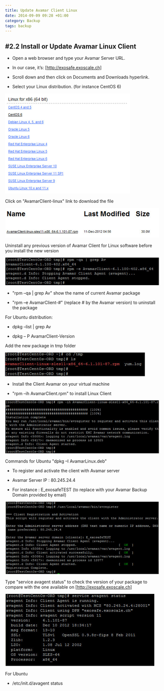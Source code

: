 ```yaml
---
title: Update Avamar Client Linux
date: 2014-09-09 09:28 +01:00
category: Backup
tags: backup
---
```

## #2.2 Install or Update Avamar Linux Client

* Open a web browser and type your Avamar Server URL.

* In our case, it’s: [http://exosafe.exoscale.ch]

* Scroll down and then click on Documents and Downloads hyperlink.

* Select your Linux distribution. (for instance CentOS 6)

![Folder for Avamar Client Linux](AvamarClientLinuxUpdate1.png)


Click on "AvamarClient-linux" link to download the file

![Download file for Avamar Client Linux](AvamarClientLinuxUpdate2.png)


Uninstall any previous version of Avamar Client for Linux software before you install the new version

![Uninstall previous version of Avamar Client Linux](AvamarClientLinuxUpdate3.png)

* "rpm –qa | grep Av" show the name of current Avamar package

* "rpm –e AvamarClient-#" (replace # by the Avamar version) to uninstall the package

For Ubuntu distribution:

* dpkg –list | grep Av

* dpkg – P AvamarClient-Version


Add the new package in tmp folder

![File in tmp folder](AvamarClientLinuxUpdate4.png)


* Install the Client Avamar on your virtual machine

* "rpm –ih AvamarClient.rpm" to install Linux Client

![Install the client](AvamarClientLinuxUpdate5.png)

Commands for Ubuntu "dpkg –I AvamarLinux.deb"


* To register and activate the client with Avamar server

* Avamar Server IP : 80.245.24.4

* For instance : E_exosafeTEST (to replace with your Avamar Backup Domain provided by email)

![Client Registration and Activation](AvamarClientLinuxUpdate6.png)


Type "service avagent status" to check the version of your package to compare with the one available on [http://exosafe.exoscale.ch]

![Show package version](AvamarClientLinuxUpdate7.png)

For Ubuntu 

* /etc/init.d/avagent status

[http://exosafe.exoscale.ch]: http://exosafe.exoscale.ch
